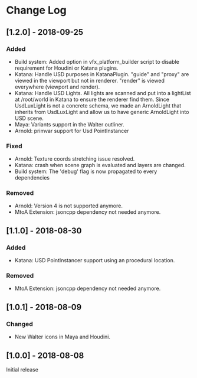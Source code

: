 # Change Log

## [1.2.0] - 2018-09-25

### Added
- Build system: Added option in vfx_platform_builder script to disable 
  requirement for Houdini or Katana plugins.
- Katana: Handle USD purposes in KatanaPlugin.
  "guide" and "proxy" are viewed in the viewport but not in renderer.
  "render" is viewed everywhere (viewport and render).
- Katana: Handle USD Lights.
  All lights are scanned and put into a lightList at /root/world in Katana
  to ensure the renderer find them. Since UsdLuxLight is not a concrete schema, 
  we made an ArnoldLight that inherits from UsdLuxLight and allow us to have generic 
  ArnoldLight into USD scene.
- Maya: Variants support in the Walter outliner.
- Arnold: primvar support for Usd PointInstancer

### Fixed
- Arnold: Texture coords stretching issue resolved.
- Katana: crash when scene graph is evaluated and layers are changed.
- Build system: The 'debug' flag is now propagated to every dependencies

### Removed
- Arnold: Version 4 is not supported anymore.
- MtoA Extension: jsoncpp dependency not needed anymore.

## [1.1.0] - 2018-08-30

### Added
- Katana: USD PointInstancer support using an procedural location.

### Removed
- MtoA Extension: jsoncpp dependency not needed anymore.

## [1.0.1] - 2018-08-09

### Changed
- New Walter icons in Maya and Houdini.

## [1.0.0] - 2018-08-08

Initial release
